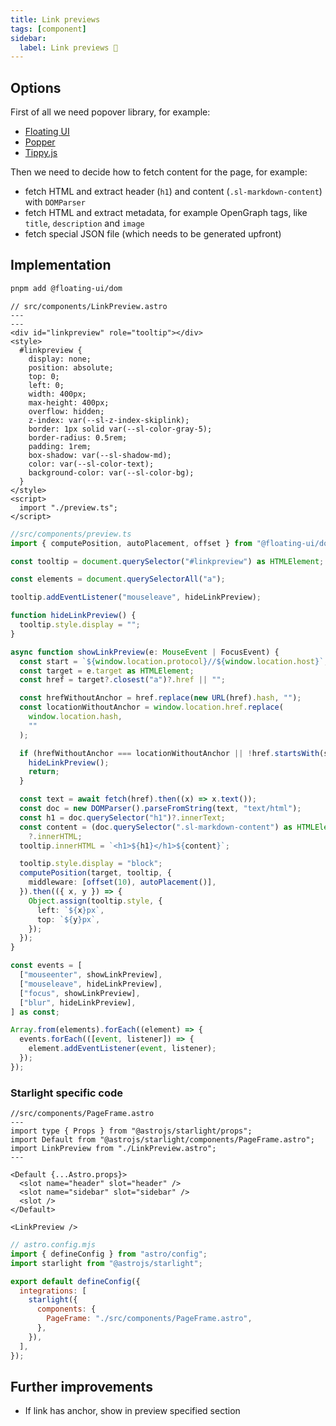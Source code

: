 ```yaml
---
title: Link previews
tags: [component]
sidebar:
  label: Link previews 🚧
---
```


## Options

First of all we need popover library, for example:

- [Floating UI](https://floating-ui.com/)
- [Popper](https://popper.js.org/)
- [Tippy.js](https://atomiks.github.io/tippyjs/)

Then we need to decide how to fetch content for the page, for example:

- fetch HTML and extract header (`h1`) and content (`.sl-markdown-content`) with `DOMParser`
- fetch HTML and extract metadata, for example OpenGraph tags, like `title`, `description` and `image`
- fetch special JSON file (which needs to be generated upfront)

## Implementation

```bash title="Instal dependencies…"
pnpm add @floating-ui/dom
```

```astro
// src/components/LinkPreview.astro
---
---
<div id="linkpreview" role="tooltip"></div>
<style>
  #linkpreview {
    display: none;
    position: absolute;
    top: 0;
    left: 0;
    width: 400px;
    max-height: 400px;
    overflow: hidden;
    z-index: var(--sl-z-index-skiplink);
    border: 1px solid var(--sl-color-gray-5);
    border-radius: 0.5rem;
    padding: 1rem;
    box-shadow: var(--sl-shadow-md);
    color: var(--sl-color-text);
    background-color: var(--sl-color-bg);
  }
</style>
<script>
  import "./preview.ts";
</script>
```

```ts
//src/components/preview.ts
import { computePosition, autoPlacement, offset } from "@floating-ui/dom";

const tooltip = document.querySelector("#linkpreview") as HTMLElement;

const elements = document.querySelectorAll("a");

tooltip.addEventListener("mouseleave", hideLinkPreview);

function hideLinkPreview() {
  tooltip.style.display = "";
}

async function showLinkPreview(e: MouseEvent | FocusEvent) {
  const start = `${window.location.protocol}//${window.location.host}`;
  const target = e.target as HTMLElement;
  const href = target?.closest("a")?.href || "";

  const hrefWithoutAnchor = href.replace(new URL(href).hash, "");
  const locationWithoutAnchor = window.location.href.replace(
    window.location.hash,
    ""
  );

  if (hrefWithoutAnchor === locationWithoutAnchor || !href.startsWith(start)) {
    hideLinkPreview();
    return;
  }

  const text = await fetch(href).then((x) => x.text());
  const doc = new DOMParser().parseFromString(text, "text/html");
  const h1 = doc.querySelector("h1")?.innerText;
  const content = (doc.querySelector(".sl-markdown-content") as HTMLElement)
    ?.innerHTML;
  tooltip.innerHTML = `<h1>${h1}</h1>${content}`;

  tooltip.style.display = "block";
  computePosition(target, tooltip, {
    middleware: [offset(10), autoPlacement()],
  }).then(({ x, y }) => {
    Object.assign(tooltip.style, {
      left: `${x}px`,
      top: `${y}px`,
    });
  });
}

const events = [
  ["mouseenter", showLinkPreview],
  ["mouseleave", hideLinkPreview],
  ["focus", showLinkPreview],
  ["blur", hideLinkPreview],
] as const;

Array.from(elements).forEach((element) => {
  events.forEach(([event, listener]) => {
    element.addEventListener(event, listener);
  });
});
```

### Starlight specific code

```astro
//src/components/PageFrame.astro
---
import type { Props } from "@astrojs/starlight/props";
import Default from "@astrojs/starlight/components/PageFrame.astro";
import LinkPreview from "./LinkPreview.astro";
---

<Default {...Astro.props}>
  <slot name="header" slot="header" />
  <slot name="sidebar" slot="sidebar" />
  <slot />
</Default>

<LinkPreview />
```

```js
// astro.config.mjs
import { defineConfig } from "astro/config";
import starlight from "@astrojs/starlight";

export default defineConfig({
  integrations: [
    starlight({
      components: {
        PageFrame: "./src/components/PageFrame.astro",
      },
    }),
  ],
});
```

## Further improvements

- If link has anchor, show in preview specified section
